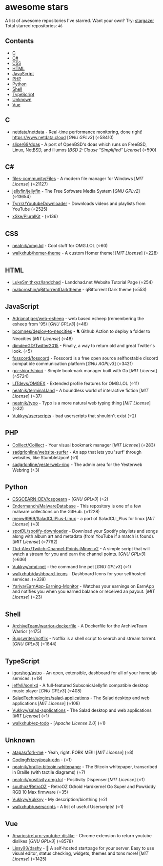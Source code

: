 # awesome stars

A list of awesome repositories I've starred. Want your own? Try: [stargazer](https://github.com/rverst/stargazer)  
Total starred repositories: `46`
## Contents

  - [C](#c)
  - [C#](#c-1)
  - [CSS](#css)
  - [HTML](#html)
  - [JavaScript](#javascript)
  - [PHP](#php)
  - [Python](#python)
  - [Shell](#shell)
  - [TypeScript](#typescript)
  - [Unknown](#unknown)
  - [Vue](#vue)



## C

  - [netdata/netdata](https://github.com/netdata/netdata) - Real-time performance monitoring, done right! https://www.netdata.cloud \[*GNU GPLv3*\] (⭐️58410)
  - [slicer69/doas](https://github.com/slicer69/doas) - A port of OpenBSD's doas which runs on FreeBSD, Linux, NetBSD, and illumos \[*BSD 2-Clause "Simplified" License*\] (⭐️590)

## C#

  - [files-community/Files](https://github.com/files-community/Files) - A modern file manager for Windows \[*MIT License*\] (⭐️21127)
  - [jellyfin/jellyfin](https://github.com/jellyfin/jellyfin) - The Free Software Media System \[*GNU GPLv2*\] (⭐️13654)
  - [Tyrrrz/YoutubeDownloader](https://github.com/Tyrrrz/YoutubeDownloader) - Downloads videos and playlists from YouTube (⭐️2525)
  - [xSke/PluralKit](https://github.com/xSke/PluralKit) -  (⭐️136)

## CSS

  - [neatnik/omg.lol](https://github.com/neatnik/omg.lol) - Cool stuff for OMG.LOL (⭐️60)
  - [walkxhub/homer-theme](https://github.com/walkxhub/homer-theme) - A custom Homer theme! \[*MIT License*\] (⭐️228)

## HTML

  - [LukeSmithxyz/landchad](https://github.com/LukeSmithxyz/landchad) - Landchad.net Website Tutorial Page (⭐️254)
  - [maboroshin/qBittorrentDarktheme](https://github.com/maboroshin/qBittorrentDarktheme) - qBittorrent Dark theme (⭐️553)

## JavaScript

  - [Adrianotiger/web-esheep](https://github.com/Adrianotiger/web-esheep) - web based esheep (remembering the esheep from '95) \[*GNU GPLv3*\] (⭐️48)
  - [bcomnes/deploy-to-neocities](https://github.com/bcomnes/deploy-to-neocities) - 🐈 Github Action to deploy a folder to Neocities \[*MIT License*\] (⭐️48)
  - [dimdenGD/Twitter2015](https://github.com/dimdenGD/Twitter2015) - Finally, a way to return old and great Twitter's look. (⭐️5)
  - [fosscord/fosscord](https://github.com/fosscord/fosscord) - Fosscord is a free open source selfhostable discord compatible communication platform \[*GNU AGPLv3*\] (⭐️3421)
  - [go-shiori/shiori](https://github.com/go-shiori/shiori) - Simple bookmark manager built with Go \[*MIT License*\] (⭐️5724)
  - [LITdevs/OMGEX](https://github.com/LITdevs/OMGEX) - Extended profile features for OMG.LOL (⭐️11)
  - [neatnik/terminal.land](https://github.com/neatnik/terminal.land) - A boundless world of interactive fiction \[*MIT License*\] (⭐️37)
  - [neatnik/typo](https://github.com/neatnik/typo) - Typo is a more natural web typing thing \[*MIT License*\] (⭐️32)
  - [Vukkyy/userscripts](https://github.com/Vukkyy/userscripts) - bad userscripts that shouldn't exist (⭐️2)

## PHP

  - [Colllect/Colllect](https://github.com/Colllect/Colllect) - Your visual bookmark manager \[*MIT License*\] (⭐️283)
  - [sadgrlonline/website-surfer](https://github.com/sadgrlonline/website-surfer) - An app that lets you 'surf' through websites, like StumbleUpon! (⭐️1)
  - [sadgrlonline/yesterweb-ring](https://github.com/sadgrlonline/yesterweb-ring) - The admin area for the Yesterweb Webring (⭐️3)

## Python

  - [CSGOEARN-DEV/csgoearn](https://github.com/CSGOEARN-DEV/csgoearn) -  \[*GNU GPLv3*\] (⭐️2)
  - [Endermanch/MalwareDatabase](https://github.com/Endermanch/MalwareDatabase) - This repository is one of a few malware collections on the GitHub. (⭐️1228)
  - [meow6969/SaladCLIPlus-Linux](https://github.com/meow6969/SaladCLIPlus-Linux) - a port of SaladCLI_Plus for linux \[*MIT License*\] (⭐️3)
  - [spotDL/spotify-downloader](https://github.com/spotDL/spotify-downloader) - Download your Spotify playlists and songs along with album art and metadata (from YouTube if a match is found). \[*MIT License*\] (⭐️7762)
  - [Tkd-Alex/Twitch-Channel-Points-Miner-v2](https://github.com/Tkd-Alex/Twitch-Channel-Points-Miner-v2) - A simple script that will watch a stream for you and earn the channel points. \[*GNU GPLv3*\] (⭐️636)
  - [Vukkyy/cmd-pet](https://github.com/Vukkyy/cmd-pet) - the command line pet \[*GNU GPLv3*\] (⭐️1)
  - [walkxhub/dashboard-icons](https://github.com/walkxhub/dashboard-icons) - Dashboard Icons for your selfhosted services. (⭐️339)
  - [Yariya/EarnApp-Earning-Monitor](https://github.com/Yariya/EarnApp-Earning-Monitor) - Watches your earnings on EarnApp and notifies you when you earned balance or received an payout. \[*MIT License*\] (⭐️23)

## Shell

  - [ArchiveTeam/warrior-dockerfile](https://github.com/ArchiveTeam/warrior-dockerfile) - A Dockerfile for the ArchiveTeam Warrior (⭐️175)
  - [Bugswriter/notflix](https://github.com/Bugswriter/notflix) - Notflix is a shell script to search and stream torrent. \[*GNU GPLv3*\] (⭐️1644)

## TypeScript

  - [igorsheg/astro](https://github.com/igorsheg/astro) - An open, extensible, dashboard for all of your homelab services.  (⭐️19)
  - [jeffvli/sonixd](https://github.com/jeffvli/sonixd) - A full-featured Subsonic/Jellyfin compatible desktop music player \[*GNU GPLv3*\] (⭐️408)
  - [SaladTechnologies/salad-applications](https://github.com/SaladTechnologies/salad-applications) - The Salad desktop and web applications \[*MIT License*\] (⭐️108)
  - [Vukkyy/salad-applications](https://github.com/Vukkyy/salad-applications) - The Salad desktop and web applications \[*MIT License*\] (⭐️1)
  - [walkxhub/ez-todo](https://github.com/walkxhub/ez-todo) -  \[*Apache License 2.0*\] (⭐️1)

## Unknown

  - [atapas/fork-me](https://github.com/atapas/fork-me) - Yeah, right. FORK ME!!! \[*MIT License*\] (⭐️8)
  - [CodingFrizey/peak-cdn](https://github.com/CodingFrizey/peak-cdn) -  (⭐️1)
  - [neatnik/braille-bitcoin-whitepaper](https://github.com/neatnik/braille-bitcoin-whitepaper) - The Bitcoin whitepaper, transcribed in Braille (with tactile diagrams) (⭐️7)
  - [neatnik/positivity.omg.lol](https://github.com/neatnik/positivity.omg.lol) - Positivity Dispenser \[*MIT License*\] (⭐️1)
  - [southoz/RetroOZ](https://github.com/southoz/RetroOZ) - RetroOZ Odroid Hardkernel Go Super and Powkiddy RGB 10 Max firmware (⭐️35)
  - [Vukkyy/Vukkyy](https://github.com/Vukkyy/Vukkyy) - My description/bio/thing (⭐️2)
  - [walkxhub/userscripts](https://github.com/walkxhub/userscripts) - A list of useful Userscripts! (⭐️1)

## Vue

  - [Anarios/return-youtube-dislike](https://github.com/Anarios/return-youtube-dislike) - Chrome extension to return youtube dislikes \[*GNU GPLv3*\] (⭐️8578)
  - [Lissy93/dashy](https://github.com/Lissy93/dashy) - 🚀 A self-hosted startpage for your server. Easy to use visual editor, status checking, widgets, themes and tons more! \[*MIT License*\] (⭐️1425)

